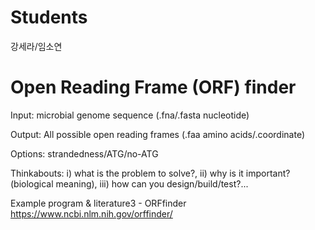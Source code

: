 # Students
강세라/임소연

# Open Reading Frame (ORF) finder

Input: microbial genome sequence (.fna/.fasta nucleotide)

Output: All possible open reading frames (.faa amino acids/.coordinate)

Options: strandedness/ATG/no-ATG

Thinkabouts: i) what is the problem to solve?, ii) why is it important? (biological meaning), iii) how can you design/build/test?...

Example program & literature3 - ORFfinder https://www.ncbi.nlm.nih.gov/orffinder/
